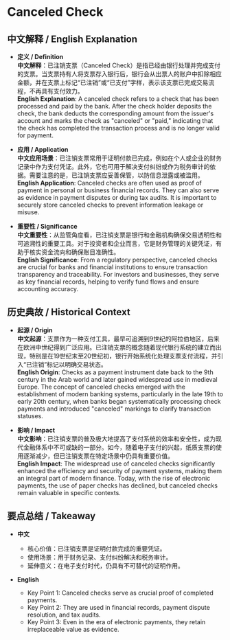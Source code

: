 # Canceled Check

## 中文解释 / English Explanation

* **定义 / Definition**  
  **中文解释**：已注销支票（Canceled Check）是指已经由银行处理并完成支付的支票。当支票持有人将支票存入银行后，银行会从出票人的账户中扣除相应金额，并在支票上标记“已注销”或“已支付”字样，表示该支票已完成交易流程，不再具有支付效力。  
  **English Explanation**: A canceled check refers to a check that has been processed and paid by the bank. After the check holder deposits the check, the bank deducts the corresponding amount from the issuer's account and marks the check as "canceled" or "paid," indicating that the check has completed the transaction process and is no longer valid for payment.

* **应用 / Application**  
  **中文应用场景**：已注销支票常用于证明付款已完成，例如在个人或企业的财务记录中作为支付凭证。此外，它也可用于解决支付纠纷或作为税务审计的依据。需要注意的是，已注销支票应妥善保管，以防信息泄露或被滥用。  
  **English Application**: Canceled checks are often used as proof of payment in personal or business financial records. They can also serve as evidence in payment disputes or during tax audits. It is important to securely store canceled checks to prevent information leakage or misuse.

* **重要性 / Significance**  
  **中文重要性**：从监管角度看，已注销支票是银行和金融机构确保交易透明性和可追溯性的重要工具。对于投资者和企业而言，它是财务管理的关键凭证，有助于核实资金流向和确保账目准确性。  
  **English Significance**: From a regulatory perspective, canceled checks are crucial for banks and financial institutions to ensure transaction transparency and traceability. For investors and businesses, they serve as key financial records, helping to verify fund flows and ensure accounting accuracy.

## 历史典故 / Historical Context

* **起源 / Origin**  
  **中文起源**：支票作为一种支付工具，最早可追溯到9世纪的阿拉伯地区，后来在欧洲中世纪得到广泛应用。已注销支票的概念随着现代银行系统的建立而出现，特别是在19世纪末至20世纪初，银行开始系统化处理支票支付流程，并引入“已注销”标记以明确交易状态。  
  **English Origin**: Checks as a payment instrument date back to the 9th century in the Arab world and later gained widespread use in medieval Europe. The concept of canceled checks emerged with the establishment of modern banking systems, particularly in the late 19th to early 20th century, when banks began systematically processing check payments and introduced "canceled" markings to clarify transaction statuses.

* **影响 / Impact**  
  **中文影响**：已注销支票的普及极大地提高了支付系统的效率和安全性，成为现代金融体系中不可或缺的一部分。如今，随着电子支付的兴起，纸质支票的使用逐渐减少，但已注销支票在特定场景中仍具有重要价值。  
  **English Impact**: The widespread use of canceled checks significantly enhanced the efficiency and security of payment systems, making them an integral part of modern finance. Today, with the rise of electronic payments, the use of paper checks has declined, but canceled checks remain valuable in specific contexts.

## 要点总结 / Takeaway

* **中文**  
  - 核心价值：已注销支票是证明付款完成的重要凭证。  
  - 使用场景：用于财务记录、支付纠纷解决和税务审计。  
  - 延伸意义：在电子支付时代，仍具有不可替代的证明作用。  

* **English**  
  - Key Point 1: Canceled checks serve as crucial proof of completed payments.  
  - Key Point 2: They are used in financial records, payment dispute resolution, and tax audits.  
  - Key Point 3: Even in the era of electronic payments, they retain irreplaceable value as evidence.